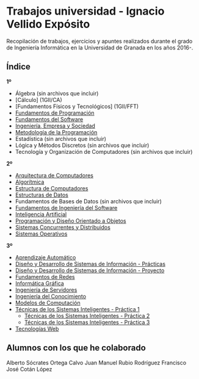 # Trabajos universidad - Ignacio Vellido Expósito
Recopilación de trabajos, ejercicios y apuntes realizados durante el grado de Ingeniería Informática en la Universidad de Granada en los años 2016-.

## Índice
**1º**
  * Álgebra (sin archivos que incluir)
  * [Cálculo] (1GII/CA)
  * [Fundamentos Físicos y Tecnológicos] (1GII/FFT)
  * [Fundamentos de Programación](1GII/FP)
  * [Fundamentos del Software](1GII/FS)
  * [Ingeniería, Empresa y Sociedad](1GII/IES)
  * [Metodología de la Programación](1GII/MP)
  * Estadística (sin archivos que incluir)
  * Lógica y Métodos Discretos (sin archivos que incluir)
  * Tecnología y Organización de Computadores (sin archivos que incluir)

**2º**
  * [Arquitectura de Computadores](2GII/AC)
  * [Algorítmica](2GII/AL)
  * [Estructura de Computadores](2GII/EC)
  * [Estructuras de Datos](https://github.com/IgnacioVellido/UGR-ED)
  * Fundamentos de Bases de Datos (sin archivos que incluir)
  * [Fundamentos de Ingeniería del Software](2GII/FIS)
  * [Inteligencia Artificial](2GII/IA)
  * [Programación y Diseño Orientado a Objetos](https://github.com/IgnacioVellido/UGR-PDOO)
  * [Sistemas Concurrentes y Distribuidos](2GII/SCD)
  * [Sistemas Operativos](2GII/SO)

**3º**
  * [Aprendizaje Automático](https://github.com/IgnacioVellido/UGR-AA)
  * [Diseño y Desarrollo de Sistemas de Información - Prácticas](3GII/DDSI)
  * [Diseño y Desarrollo de Sistemas de Información - Proyecto](https://github.com/iscoct/DDSI)
  * [Fundamentos de Redes](3GII/FR)
  * [Informática Gráfica](3GII/IG)   
  * [Ingeniería de Servidores](3GII/ISE)
  * [Ingeniería del Conocimiento](https://github.com/IgnacioVellido/UGR-IC)
  * [Modelos de Computación](https://github.com/IgnacioVellido/UGR-MC)
  * [Técnicas de los Sistemas Inteligentes - Práctica 1](https://github.com/IgnacioVellido/UGR-TSI-1)
    * [Técnicas de los Sistemas Inteligentes - Práctica 2](https://github.com/IgnacioVellido/UGR-TSI-2)
    * [Técnicas de los Sistemas Inteligentes - Práctica 3](https://github.com/IgnacioVellido/UGR-TSI-3)
  * [Tecnologías Web](https://github.com/IgnacioVellido/UGR-TW)
   
## Alumnos con los que he colaborado
Alberto Sócrates Ortega Calvo
Juan Manuel Rubio Rodríguez
Francisco José Cotán López
